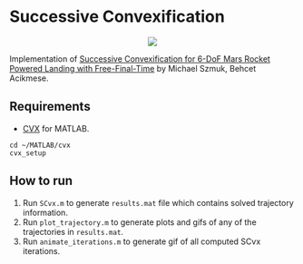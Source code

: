# Successive Convexification
<p align="center">
  <img src="https://github.com/isaaccharcos/Successive-Convexification/blob/main/SCvx%20Iterations.gif" />
</p>

Implementation of [Successive Convexification for 6-DoF Mars Rocket Powered Landing with Free-Final-Time](https://arxiv.org/abs/1802.03827) by Michael Szmuk, Behcet Acikmese.
## Requirements
- [CVX](http://cvxr.com/cvx/download/) for MATLAB.
```
cd ~/MATLAB/cvx
cvx_setup
```
## How to run
1. Run `SCvx.m` to generate `results.mat` file which contains solved trajectory information.
2. Run `plot_trajectory.m` to generate plots and gifs of any of the trajectories in `results.mat`.
3. Run `animate_iterations.m` to generate gif of all computed SCvx iterations.
